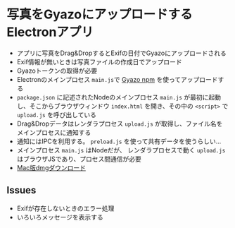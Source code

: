 <h1>写真をGyazoにアップロードするElectronアプリ</h1>

<ul>
  <li>アプリに写真をDrag&amp;DropするとExifの日付でGyazoにアップロードされる</li>
  <li>Exif情報が無いときは写真ファイルの作成日でアップロード</li>
  <li>Gyazoトークンの取得が必要</li>
  <li>Electronのメインプロセス
    <code>main.js</code>で
    <a href="http://shokai.org/blog/archives/9465">Gyazo npm</a>
    を使ってアップロードする</li>
  <li><code>package.json</code>
    に記述されたNodeのメインプロセス
    <code>main.js</code>
    が最初に起動し、そこからブラウザウィンドウ
    <code>index.html</code>
    を開き、その中の
    <code>&lt;script&gt;</code>
    で
    <code>upload.js</code>
    を呼び出している
  <li>Drag&amp;Dropデータはレンダラプロセス
    <code>upload.js</code>
    が取得し、ファイル名をメインプロセスに通知する</li>
  <li>通知にはIPCを利用する。
    <code>preload.js</code>
    を使って共有データを使うらしい...</li>
  <li>メインプロセス
    <code>main.js</code>
    はNodeだが、
    レンダラプロセスで動く
    <code>upload.js</code>
    はブラウザJSであり、プロセス間通信が必要
  <li><a href="http://pitecan.com/GyazoUploader-1.0.0.dmg">Mac版dmgダウンロード</a></li>
</ul>

<h2>Issues</h2>

<ul>
  <li>Exifが存在しないときのエラー処理</li>
  <li>いろいろメッセージを表示する</li>
</ul>
